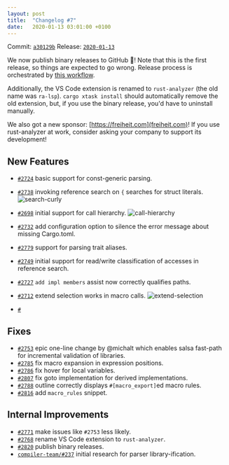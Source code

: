 ```yaml
---
layout: post
title:  "Changelog #7"
date:   2020-01-13 03:01:00 +0100
---
```


Commit: [`a30129b`](https://github.com/rust-analyzer/rust-analyzer/commit/a30129be5ae8fd3dc698cc035339ed651b30de02)
Release: [`2020-01-13`](https://github.com/rust-analyzer/rust-analyzer/releases/tag/2020-01-13)

We now publish binary releases to GitHub 🎁!
Note that this is the first release, so things are expected to go wrong.
Release process is orchestrated by [this workflow](https://github.com/rust-analyzer/rust-analyzer/blob/ab6e992c8719ed58c66309c5274f8a13807e6afa/.github/workflows/release.yaml).

Additionally, the VS Code extension is renamed to `rust-analyzer` (the old name was `ra-lsp`).
`cargo xtask install` should automatically remove the old extension, but, if you use the binary release, you'd have to uninstall manually.

We also got a new sponsor: [https://freiheit.com](freiheit.com)!
If you use rust-analyzer at work, consider asking your company to support its development!

## New Features

* [`#2724`](https://github.com/rust-analyzer/rust-analyzer/pull/2724) basic support for const-generic parsing.
* [`#2738`](https://github.com/rust-analyzer/rust-analyzer/pull/2738) invoking reference search on `{` searches for struct literals.
  ![search-curly](https://user-images.githubusercontent.com/1711539/72264442-10acd300-361b-11ea-8d2d-0d48eff2f1c1.gif)
* [`#2698`](https://github.com/rust-analyzer/rust-analyzer/pull/2698) initial support for call hierarchy.
  ![call-hierarchy](https://user-images.githubusercontent.com/6868531/71634596-6d57c900-2beb-11ea-9957-d1bb1aa92d3b.png)
* [`#2732`](https://github.com/rust-analyzer/rust-analyzer/pull/2732) add configuration option to silence the error message about missing Cargo.toml.
* [`#2779`](https://github.com/rust-analyzer/rust-analyzer/pull/2779) support for parsing trait aliases.
* [`#2749`](https://github.com/rust-analyzer/rust-analyzer/pull/2749) initial support for read/write classification of accesses in reference search.
* [`#2727`](https://github.com/rust-analyzer/rust-analyzer/pull/2727) `add impl members` assist now correctly qualifies paths.
* [`#2712`](https://github.com/rust-analyzer/rust-analyzer/pull/2712) extend selection works in macro calls.
  ![extend-selection](https://user-images.githubusercontent.com/1711539/72265573-025fb680-361d-11ea-82d1-ccf5fe524767.gif)

* [`#`](https://github.com/rust-analyzer/rust-analyzer/pull/)

## Fixes

* [`#2753`](https://github.com/rust-analyzer/rust-analyzer/pull/2753) epic one-line change by @michalt which enables salsa fast-path for incremental validation of libraries.
* [`#2785`](https://github.com/rust-analyzer/rust-analyzer/pull/2785) fix macro expansion in expression positions.
* [`#2786`](https://github.com/rust-analyzer/rust-analyzer/pull/2786) fix hover for local variables.
* [`#2807`](https://github.com/rust-analyzer/rust-analyzer/pull/2807) fix goto implementation for derived implementations.
* [`#2788`](https://github.com/rust-analyzer/rust-analyzer/pull/2788) outline correctly displays `#[macro_export]`ed macro rules.
* [`#2816`](https://github.com/rust-analyzer/rust-analyzer/pull/2816) add `macro_rules` snippet.


## Internal Improvements

* [`#2771`](https://github.com/rust-analyzer/rust-analyzer/pull/2771) make issues like `#2753` less likely.
* [`#2768`](https://github.com/rust-analyzer/rust-analyzer/pull/2768) rename VS Code extension to `rust-analyzer`.
* [`#2820`](https://github.com/rust-analyzer/rust-analyzer/pull/2820) publish binary releases.
* [`compiler-team/#237`](https://github.com/rust-lang/compiler-team/issues/237) initial research for parser library-ification.
